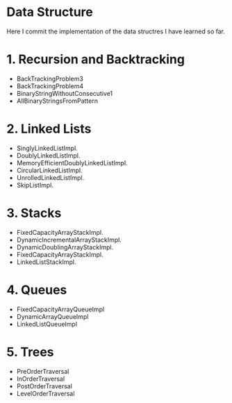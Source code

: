 # Data Structure

Here I commit the implementation of the data structres I have learned so far.
# 1.  Recursion and Backtracking
- BackTrackingProblem3
- BackTrackingProblem4
- BinaryStringWithoutConsecutive1
- AllBinaryStringsFromPattern

# 2.  Linked Lists
- SinglyLinkedListImpl.
- DoublyLinkedListImpl.
- MemoryEfficientDoublyLinkedListImpl.
- CircularLinkedListImpl.
- UnrolledLinkedListImpl.
- SkipListImpl.

# 3.  Stacks
- FixedCapacityArrayStackImpl.
- DynamicIncrementalArrayStackImpl.
- DynamicDoublingArrayStackImpl.
- FixedCapacityArrayStackImpl.
- LinkedListStackImpl.

# 4.  Queues
- FixedCapacityArrayQueueImpl
- DynamicArrayQueueImpl
- LinkedListQueueImpl

# 5.  Trees
- PreOrderTraversal
- InOrderTraversal
- PostOrderTraversal
- LevelOrderTraversal
